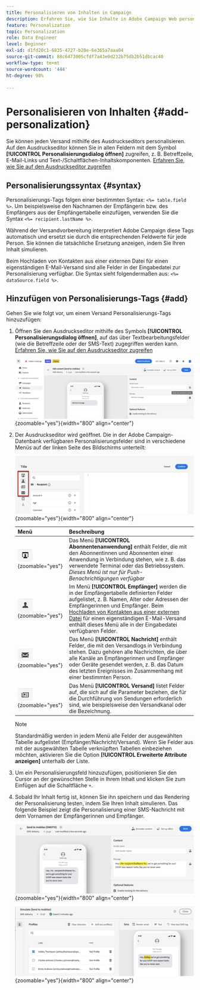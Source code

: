 ```yaml
---
title: Personalisieren von Inhalten in Campaign
description: Erfahren Sie, wie Sie Inhalte in Adobe Campaign Web personalisieren
feature: Personalization
topic: Personalization
role: Data Engineer
level: Beginner
exl-id: d1fd20c1-6835-4727-b20e-6e365a7aaa04
source-git-commit: 88c6473005cfdf7a43e0d232b75db2b51dbcac40
workflow-type: tm+mt
source-wordcount: '444'
ht-degree: 98%

---
```



# Personalisieren von Inhalten {#add-personalization}

Sie können jeden Versand mithilfe des Ausdruckseditors personalisieren. Auf den Ausdruckseditor können Sie in allen Feldern mit dem Symbol **[!UICONTROL Personalisierungsdialog öffnen]** zugreifen, z. B. Betreffzeile, E-Mail-Links und Text-/Schaltflächen-Inhaltskomponenten. [Erfahren Sie, wie Sie auf den Ausdruckseditor zugreifen](gs-personalization.md/#access)

## Personalisierungssyntax {#syntax}

Personalisierungs-Tags folgen einer bestimmten Syntax: `<%= table.field %>`. Um beispielsweise den Nachnamen der Empfängerin bzw. des Empfängers aus der Empfängertabelle einzufügen, verwenden Sie die Syntax `<%= recipient.lastName %>`.

Während der Versandvorbereitung interpretiert Adobe Campaign diese Tags automatisch und ersetzt sie durch die entsprechenden Feldwerte für jede Person. Sie können die tatsächliche Ersetzung anzeigen, indem Sie Ihren Inhalt simulieren.

Beim Hochladen von Kontakten aus einer externen Datei für einen eigenständigen E-Mail-Versand sind alle Felder in der Eingabedatei zur Personalisierung verfügbar. Die Syntax sieht folgendermaßen aus: `<%= dataSource.field %>`.

## Hinzufügen von Personalisierungs-Tags {#add}

Gehen Sie wie folgt vor, um einem Versand Personalisierungs-Tags hinzuzufügen:

1. Öffnen Sie den Ausdruckseditor mithilfe des Symbols **[!UICONTROL Personalisierungsdialog öffnen]**, auf das über Textbearbeitungsfelder (wie die Betreffzeile oder der SMS-Text) zugegriffen werden kann. [Erfahren Sie, wie Sie auf den Ausdruckseditor zugreifen](gs-personalization.md/#access)

   ![](assets/perso-access.png){zoomable=&quot;yes&quot;}{width="800" align="center"}

1. Der Ausdruckseditor wird geöffnet. Die in der Adobe Campaign-Datenbank verfügbaren Personalisierungsfelder sind in verschiedene Menüs auf der linken Seite des Bildschirms unterteilt:

   ![](assets/perso-insert-field.png){zoomable=&quot;yes&quot;}{width="800" align="center"}

   | Menü | Beschreibung |
   |-----|------------|
   | ![](assets/do-not-localize/perso-subscribers-menu.png){zoomable=&quot;yes&quot;} | Das Menü **[!UICONTROL Abonnentenanwendung]** enthält Felder, die mit den Abonnentinnen und Abonnenten einer Anwendung in Verbindung stehen, wie z. B. das verwendete Terminal oder das Betriebssystem. *Dieses Menü ist nur für Push-Benachrichtigungen verfügbar* |
   | ![](assets/do-not-localize/perso-recipients-menu.png){zoomable=&quot;yes&quot;} | Im Menü **[!UICONTROL Empfänger]** werden die in der Empfängertabelle definierten Felder aufgelistet, z. B. Namen, Alter oder Adressen der Empfängerinnen und Empfänger. Beim [Hochladen von Kontakten aus einer externen Datei](../audience/file-audience.md) für einen eigenständigen E-Mail-Versand enthält dieses Menü alle in der Eingabedatei verfügbaren Felder. |
   | ![](assets/do-not-localize/perso-message-menu.png){zoomable=&quot;yes&quot;} | Das Menü **[!UICONTROL Nachricht]** enthält Felder, die mit den Versandlogs in Verbindung stehen. Dazu gehören alle Nachrichten, die über alle Kanäle an Empfängerinnen und Empfänger oder Geräte gesendet werden, z. B. das Datum des letzten Ereignisses im Zusammenhang mit einer bestimmten Person. |
   | ![](assets/do-not-localize/perso-delivery-menu.png){zoomable=&quot;yes&quot;} | Das Menü **[!UICONTROL Versand]** listet Felder auf, die sich auf die Parameter beziehen, die für die Durchführung von Sendungen erforderlich sind, wie beispielsweise den Versandkanal oder die Bezeichnung. |

   >[!NOTE]
   >
   >Standardmäßig werden in jedem Menü alle Felder der ausgewählten Tabelle aufgelistet (Empfänger/Nachricht/Versand). Wenn Sie Felder aus mit der ausgewählten Tabelle verknüpften Tabellen einbeziehen möchten, aktivieren Sie die Option **[!UICONTROL Erweiterte Attribute anzeigen]** unterhalb der Liste.

1. Um ein Personalisierungsfeld hinzuzufügen, positionieren Sie den Cursor an der gewünschten Stelle in Ihrem Inhalt und klicken Sie zum Einfügen auf die Schaltfläche `+`.

1. Sobald Ihr Inhalt fertig ist, können Sie ihn speichern und das Rendering der Personalisierung testen, indem Sie Ihren Inhalt simulieren. Das folgende Beispiel zeigt die Personalisierung einer SMS-Nachricht mit dem Vornamen der Empfängerinnen und Empfänger.

   ![](assets/perso-preview1.png){zoomable=&quot;yes&quot;}{width="800" align="center"}

   ![](assets/perso-preview2.png){zoomable=&quot;yes&quot;}{width="800" align="center"}
